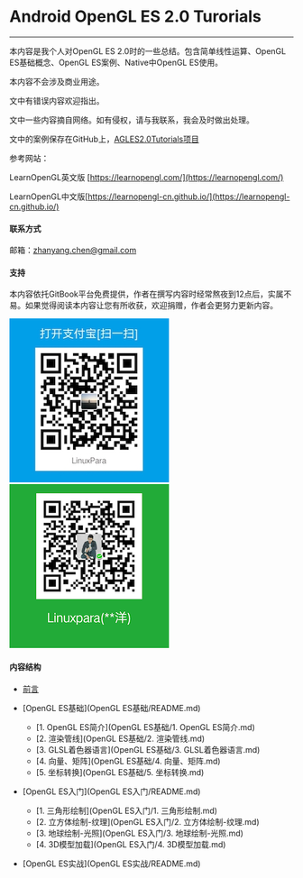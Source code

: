# Android OpenGL ES 2.0 Turorials

---

本内容是我个人对OpenGL ES 2.0时的一些总结。包含简单线性运算、OpenGL ES基础概念、OpenGL ES案例、Native中OpenGL ES使用。

本内容不会涉及商业用途。

文中有错误内容欢迎指出。

文中一些内容摘自网络。如有侵权，请与我联系，我会及时做出处理。

文中的案例保存在GitHub上，[AGLES2.0Tutorials项目](https://github.com/LinuxparaChen/AGLES2.0Tutorials)

参考网站：

LearnOpenGL英文版 [https://learnopengl.com/](https://learnopengl.com/)

LearnOpenGL中文版[https://learnopengl-cn.github.io/](https://learnopengl-cn.github.io/)

#### 联系方式

邮箱：zhanyang.chen@gmail.com

#### 支持

本内容依托GitBook平台免费提供，作者在撰写内容时经常熬夜到12点后，实属不易。如果觉得阅读本内容让您有所收获，欢迎捐赠，作者会更努力更新内容。

![](/assets/支付宝收款码.jpg)                   ![](/assets/微信收款码.png)

#### 内容结构

* [前言](README.md)

* [OpenGL ES基础](OpenGL ES基础/README.md)

  * [1. OpenGL ES简介](OpenGL ES基础/1. OpenGL ES简介.md)
  * [2. 渲染管线](OpenGL ES基础/2. 渲染管线.md)
  * [3. GLSL着色器语言](OpenGL ES基础/3. GLSL着色器语言.md)
  * [4. 向量、矩阵](OpenGL ES基础/4. 向量、矩阵.md)
  * [5. 坐标转换](OpenGL ES基础/5. 坐标转换.md)

* [OpenGL ES入门](OpenGL ES入门/README.md)

  * [1. 三角形绘制](OpenGL ES入门/1. 三角形绘制.md)
  * [2. 立方体绘制-纹理](OpenGL ES入门/2. 立方体绘制-纹理.md)
  * [3. 地球绘制-光照](OpenGL ES入门/3. 地球绘制-光照.md)
  * [4. 3D模型加载](OpenGL ES入门/4. 3D模型加载.md)
<!--* [5. 3D模型-阴影](5. 3D模型-阴影.md)
  * [6. 混合、雾、背面裁剪](6. 混合、雾、背面裁剪.md)
  * [7. ETC压缩纹理动画](7. ETC压缩纹理动画.md)-->
  
* [OpenGL ES实战](OpenGL ES实战/README.md)  





